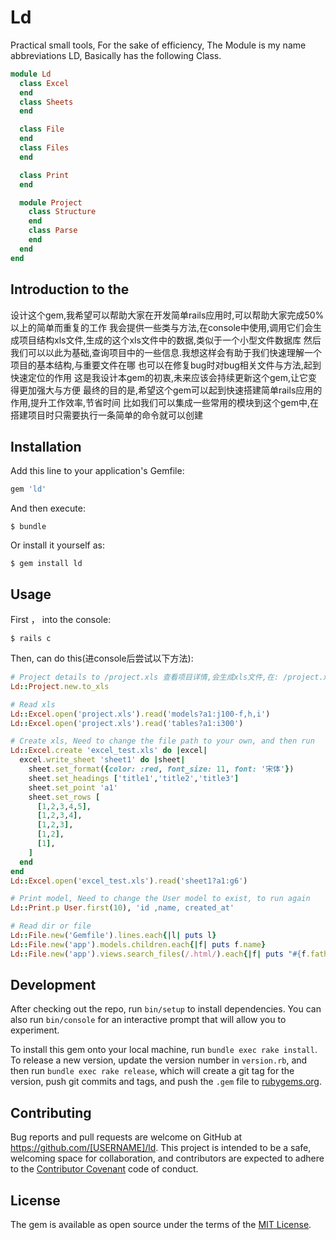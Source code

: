 # Ld

Practical small tools,
For the sake of efficiency,
The Module is my name abbreviations LD,
Basically has the following Class.


```ruby
module Ld
  class Excel
  end
  class Sheets
  end

  class File
  end
  class Files
  end

  class Print
  end

  module Project
    class Structure
    end
    class Parse
    end
  end
end
```
## Introduction to the

设计这个gem,我希望可以帮助大家在开发简单rails应用时,可以帮助大家完成50%以上的简单而重复的工作
我会提供一些类与方法,在console中使用,调用它们会生成项目结构xls文件,生成的这个xls文件中的数据,类似于一个小型文件数据库
然后我们可以以此为基础,查询项目中的一些信息.我想这样会有助于我们快速理解一个项目的基本结构,与重要文件在哪
也可以在修复bug时对bug相关文件与方法,起到快速定位的作用
这是我设计本gem的初衷,未来应该会持续更新这个gem,让它变得更加强大与方便
最终的目的是,希望这个gem可以起到快速搭建简单rails应用的作用,提升工作效率,节省时间
比如我们可以集成一些常用的模块到这个gem中,在搭建项目时只需要执行一条简单的命令就可以创建

## Installation

Add this line to your application's Gemfile:

```ruby
gem 'ld'
```

And then execute:

    $ bundle

Or install it yourself as:

    $ gem install ld

## Usage

First ， into the console:

    $ rails c

Then, can do this(进console后尝试以下方法):

```ruby
# Project details to /project.xls 查看项目详情,会生成xls文件,在: /project.xls
Ld::Project.new.to_xls

# Read xls
Ld::Excel.open('project.xls').read('models?a1:j100-f,h,i')
Ld::Excel.open('project.xls').read('tables?a1:i300')

# Create xls, Need to change the file path to your own, and then run
Ld::Excel.create 'excel_test.xls' do |excel|
  excel.write_sheet 'sheet1' do |sheet|
    sheet.set_format({color: :red, font_size: 11, font: '宋体'})
    sheet.set_headings ['title1','title2','title3']
    sheet.set_point 'a1'
    sheet.set_rows [
      [1,2,3,4,5],
      [1,2,3,4],
      [1,2,3],
      [1,2],
      [1],
    ]
  end
end
Ld::Excel.open('excel_test.xls').read('sheet1?a1:g6')

# Print model, Need to change the User model to exist, to run again
Ld::Print.p User.first(10), 'id ,name, created_at'

# Read dir or file
Ld::File.new('Gemfile').lines.each{|l| puts l}
Ld::File.new('app').models.children.each{|f| puts f.name}
Ld::File.new('app').views.search_files(/.html/).each{|f| puts "#{f.father.name} : #{f.name}"}

```

## Development

After checking out the repo, run `bin/setup` to install dependencies. You can also run `bin/console` for an interactive prompt that will allow you to experiment.

To install this gem onto your local machine, run `bundle exec rake install`. To release a new version, update the version number in `version.rb`, and then run `bundle exec rake release`, which will create a git tag for the version, push git commits and tags, and push the `.gem` file to [rubygems.org](https://rubygems.org).

## Contributing

Bug reports and pull requests are welcome on GitHub at https://github.com/[USERNAME]/ld. This project is intended to be a safe, welcoming space for collaboration, and contributors are expected to adhere to the [Contributor Covenant](http://contributor-covenant.org) code of conduct.


## License

The gem is available as open source under the terms of the [MIT License](http://opensource.org/licenses/MIT).

##